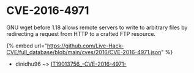 # CVE-2016-4971

GNU wget before 1.18 allows remote servers to write to arbitrary files by redirecting a request from HTTP to a crafted FTP resource.

{% embed url="https://github.com/Live-Hack-CVE/full_database/blob/main/cves/2016/CVE-2016-4971.json" %}


* dinidhu96 ~> [IT19013756_-CVE-2016-4971-](https://zeste.alice-snow.ru/2016/database/cve-2016-4971/it19013756_-cve-2016-4971--dinidhu96)